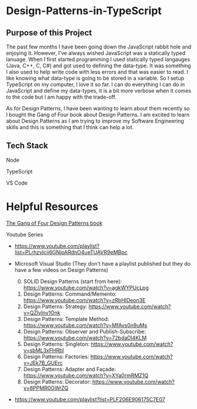 # Design-Patterns-in-TypeScript

## Purpose of this Project
The past few months I have been going down the JavaScript rabbit hole and enjoying it. However, I've always wished JavaScript was a statically typed lanuage. When I first started programming I used statically typed langauges (Java, C++, C, C#) and got used to defining the data-type. It was something I also used to help write code with less errors and that was easier to read. I like knowing what data-type is going to be stored in a variable. So I setup TypeScript on my computer, I love it so far. I can do everything I can do in JavaScript and define my data-types, it is a bit more verbose when it comes to the code but I am happy with the trade-off. 

As for Design Patterns, I have been wanting to learn about them recently so I bought the Gang of Four book about Design Patterns. I am excited to learn about Design Patterns as I am trying to improve my Software Engineering skills and this is something that I think can help a lot.

## Tech Stack

Node

TypeScript

VS Code

# Helpful Resources
[The Gang of Four Design Patterns book](https://www.amazon.com/Design-Patterns-Object-Oriented-Addison-Wesley-Professional-ebook/dp/B000SEIBB8)

Youtube Series

  * https://www.youtube.com/playlist?list=PLrhzvIcii6GNjpARdnO4ueTUAVR9eMBpc
  
  * Microsoft Visual Studio (They don't have a playlist published but they do have a few videos on Design Patterns)
    
       0. SOLID Design Patterns (start from here):   https://www.youtube.com/watch?v=agkWYPUcLpg
       1. Design Patterns: Command/Memento:   https://www.youtube.com/watch?v=zRbHlDeon3E
       2. Design Patterns: Strategy:   https://www.youtube.com/watch?v=QZIvlny1Onk
       3. Design Patterns: Template Method:   https://www.youtube.com/watch?v=MfAvs0n9uMs
       4. Design Patterns: Observer and Publish-Subscribe:   https://www.youtube.com/watch?v=72bdaDl4KLM
       5. Design Patterns: Singleton:   https://www.youtube.com/watch?v=sbML3xFHRbI
       6. Design Patterns: Factories:   https://www.youtube.com/watch?v=JEk7B_GUErc
       7. Design Patterns: Adapter and Façade:   https://www.youtube.com/watch?v=XYa0rmRMZ1Q
       8. Design Patterns: Decorator:   https://www.youtube.com/watch?v=6PPMR0GWrZQ

  * https://www.youtube.com/playlist?list=PLF206E906175C7E07
